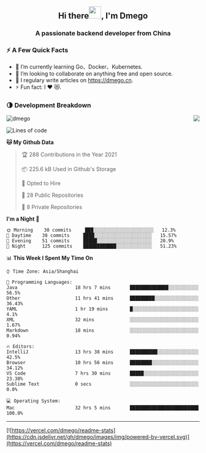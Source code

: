 <h2 align="center">Hi there<img src="https://cdn.jsdelivr.net/gh/dmego/images/img/Hi.gif" height="32" />, I'm Dmego </h2>
<h3 align="center">A passionate backend developer from China</h3>

### ⚡️ A Few Quick Facts

<ul>
    <li> 🌱 I’m currently learning Go、Docker、Kubernetes.</li>
    <li> 👯 I’m looking to collaborate on anything free and open source.</li>
    <li> 📝 I regulary write articles on <a href="https://dmego.cn">https://dmego.cn</a>.</li>
    <li> ⚡ Fun fact: I ❤️ 😻.</li>
</ul>

### 🌗 Development Breakdown

<img src="https://komarev.com/ghpvc/?username=dmego" alt="dmego" />

<img align="right" src="https://readme-stats-dmego.vercel.app/api?username=dmego&show_icons=true&icon_color=1573B3&hide_title=true&text_color=718096&bg_color=00000000&hide_border=true"/>

<!--START_SECTION:waka-->
![Lines of code](https://img.shields.io/badge/From%20Hello%20World%20I%27ve%20Written-242139%20lines%20of%20code-blue)

**🐱 My Github Data** 

> 🏆 288 Contributions in the Year 2021
 > 
> 📦 225.6 kB Used in Github's Storage 
 > 
> 💼 Opted to Hire
 > 
> 📜 28 Public Repositories 
 > 
> 🔑 8 Private Repositories  
 > 
**I'm a Night 🦉** 

```text
🌞 Morning    30 commits     ███░░░░░░░░░░░░░░░░░░░░░░   12.3% 
🌆 Daytime    38 commits     ████░░░░░░░░░░░░░░░░░░░░░   15.57% 
🌃 Evening    51 commits     █████░░░░░░░░░░░░░░░░░░░░   20.9% 
🌙 Night      125 commits    ████████████░░░░░░░░░░░░░   51.23%

```


📊 **This Week I Spent My Time On** 

```text
⌚︎ Time Zone: Asia/Shanghai

💬 Programming Languages: 
Java                     18 hrs 7 mins       ██████████████░░░░░░░░░░░   56.5% 
Other                    11 hrs 41 mins      █████████░░░░░░░░░░░░░░░░   36.43% 
YAML                     1 hr 19 mins        █░░░░░░░░░░░░░░░░░░░░░░░░   4.1% 
XML                      32 mins             ░░░░░░░░░░░░░░░░░░░░░░░░░   1.67% 
Markdown                 18 mins             ░░░░░░░░░░░░░░░░░░░░░░░░░   0.94%

🔥 Editors: 
IntelliJ                 13 hrs 38 mins      ██████████░░░░░░░░░░░░░░░   42.5% 
Browser                  10 hrs 56 mins      ████████░░░░░░░░░░░░░░░░░   34.12% 
VS Code                  7 hrs 30 mins       █████░░░░░░░░░░░░░░░░░░░░   23.38% 
Sublime Text             0 secs              ░░░░░░░░░░░░░░░░░░░░░░░░░   0.0%

💻 Operating System: 
Mac                      32 hrs 5 mins       █████████████████████████   100.0%

```


<!--END_SECTION:waka-->

---

[![https://vercel.com/dmego/readme-stats](https://cdn.jsdelivr.net/gh/dmego/images/img/powered-by-vercel.svg)](https://vercel.com/dmego/readme-stats)

